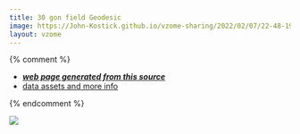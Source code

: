 ```yaml
---
title: 30 gon field Geodesic
image: https://John-Kostick.github.io/vzome-sharing/2022/02/07/22-48-19-30-gon-field-Geodesic/30-gon-field-Geodesic.png
layout: vzome
---
```


{% comment %}
 - [***web page generated from this source***][post]
 - [data assets and more info][github]

[post]: <https://John-Kostick.github.io/vzome-sharing/2022/02/07/30-gon-field-Geodesic-22-48-19.html>
[github]: <https://github.com/John-Kostick/vzome-sharing/tree/main/2022/02/07/22-48-19-30-gon-field-Geodesic/>
{% endcomment %}

<vzome-viewer style="width: 100%; height: 65vh;"
       src="https://John-Kostick.github.io/vzome-sharing/2022/02/07/22-48-19-30-gon-field-Geodesic/30-gon-field-Geodesic.vZome" >
  <img src="https://John-Kostick.github.io/vzome-sharing/2022/02/07/22-48-19-30-gon-field-Geodesic/30-gon-field-Geodesic.png" />
</vzome-viewer>
